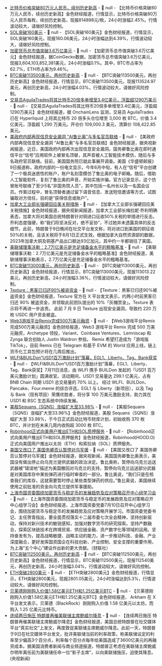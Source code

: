- [比特币价格突破80万元人民币，续创历史新高]() - 📰 null - 【比特币价格突破80万元人民币，续创历史新高】金色财经报道，行情显示，比特币价格突破80万元人民币每枚，续创历史新高，现报814898元/枚，24小时涨幅2.45%。行情波动较大，请做好风险控制。
- [SOL突破160美元]() - 📰 null - 【SOL突破160美元】金色财经报道，行情显示，SOL突破160美元，现报160.06美元，24小时涨幅达到4.39%，行情波动较大，请做好风险控制。
- [加密货币总市值突破3.6万亿美元]() - 📰 null - 【加密货币总市值突破3.6万亿美元】金色财经报道，据CoinGecko数据，加密货币总市值突破3.6万亿美元，现报3,604,103,852,381美元，24小时涨幅0.1%。其中，BTC市占率为62.7%，ETH市占率为9.46%。
- [BTC突破113500美元，再创历史新高]() - 📰 null - 【BTC突破113500美元，再创历史新高】金色财经报道，行情显示，BTC突破113500美元，现报113524.97美元，再创历史新高，24小时涨幅4.03%，行情波动较大，请做好风险控制。
- [交易员AguilaTrades将其比特币20倍多单增至3.4亿美元，浮盈超1290万美元](https://app.hyperliquid.xyz/join/NTOD) - 📰 null - 【交易员AguilaTrades将其比特币20倍多单增至3.4亿美元，浮盈超1290万美元】金色财经报道，据 OnchainLens 监测，交易员 AguilaTrades 已在 Hyperliquid 上将其比特币 20 倍多头仓位增至 3,000 枚 BTC，价值 3.4 亿美元，浮盈超 1,290 万美元。开仓价 109,000.3 美元，清算价 108,422.85 美元。
- [美政府内部再现信息安全漏洞 “AI鲁比奥”与多名官员联络](https://www.cls.cn/detail/2082111) - 📰 null - 【美政府内部再现信息安全漏洞 “AI鲁比奥”与多名官员联络】金色财经报道，据央视新闻报道，近日，美国政府内部再次出现信息安全漏洞。国务卿鲁比奥在即时通信平台“信号”应用软件上被冒名顶替，其声音被人工智能技术模仿，随后与多名政府官员联络。目前，美国国务院已就此事展开调查。美国《华盛顿邮报》9日报道称，政府内部的一份电文显示，今年6月中旬，有人在“信号”平台创建了一个极具迷惑性的账户，账户名刻意模仿了鲁比奥的电子邮箱。随后，借助人工智能软件，复刻了鲁比奥的声音，开始实施诈骗。官方记录显示，这个仿冒账号联络了至少5名“非国务院人员”，其中包括一名州长以及一名国会议员。作案过程中，冒名顶替者通过留下语音信息、发送短信邀请等方式，试图骗取对方信任，目的是“获得信息或账户”。
- [加拿大工业部长强硬回应美关税措施](https://www.cls.cn/detail/2082109) - 📰 null - 【加拿大工业部长强硬回应美关税措施】金色财经报道，据央视新闻报道，加拿大工业部长梅拉妮·乔利明确表态，加拿大将对美国总统特朗普针对铜进口征收50%关税的举措进行反击。乔利态度强硬，称“我们将坚决反对，绝不妥协”，不过她并未透露具体的反击细节。此前，特朗普于9日晚间在社交平台发文称，将对进口到美国的铜征收50%的关税，且该关税将于8月1日正式生效。根据加拿大自然资源部的数据，2023年加拿大铜及铜基产品出口额达93亿加元，其中约一半都销往了美国。
- [美联储理事沃勒：2.7万亿美元是充足储备金水平的粗略基准]() - 📰 null - 【美联储理事沃勒：2.7万亿美元是充足储备金水平的粗略基准】金色财经报道，美联储理事沃勒表示，2.7万亿美元是充足储备金水平的粗略基准。
- [BTC突破113000美元，再创历史新高]() - 📰 null - 【BTC突破113000美元，再创历史新高】金色财经报道，行情显示，BTC突破113000美元，现报113013.22美元，再创历史新高，24小时涨幅3.36%，行情波动较大，请做好风险控制。
- [Texture：黑客已归还90%被盗资金](https://x.com/texture_fi/status/1943348423047991567) - 📰 null - 【Texture：黑客已归还90%被盗资金】金色财经报道，Texture 官方在 X 平台发文表示，约两小时前黑客已归还 90% 被盗资金，并领取此前团队提出的 10%「灰帽赏金」。Texture 表示将不再进一步追责。 
此前 7 月 9 日 Texture 出现安全漏洞，导致约 220 万枚 USDC 用户资金被盗。
- [Web3游戏平台Remix完成500万美元融资](https://blockworks.co/news/remix-5m-seed-funding) - 📰 null - 【Web3游戏平台Remix完成500万美元融资】金色财经报道，Web3 游戏平台 Remix 完成 500 万美元融资，Archetype 领投，Variant、Coinbase Ventures、Lemniscap 和 Zynga 联合创始人 Justin Waldron 参投。 
Remix 希望打造成为「游戏版 TikTok」，目前 Remix 已在 Telegram 和基于 EVM 的 World 应用上线，链上货币化工具包预计将在几周后推出。
- [WLFI&BUILDon“USD1百万激励计划”落幕，EGL1、Liberty、Tag、Bank获奖](https://x.com/BUILDonBsc_AI/status/1943339464472039869) - 📰 null - 【WLFI&BUILDon“USD1百万激励计划”落幕，EGL1、Liberty、Tag、Bank获奖】7月11日消息，由 WLFI 携手 BUILDon 发起的「USD1 百万美元激励计划」圆满收官。活动期间，USD1 交易量达 299.1 亿美元，占有 BNB Chain 同期 USD1 总交易量的 70% 以上。 
经过 WLFI、BUILDon、Pancake、Four.meme 的综合评选，EGL1 与 Liberty（新项目），以及 Tag 与 Bank（现有项目）荣膺优胜者，将分享 100 万美元激励支持，助力其在 USD1 和 BSC 生态系统中持续发展。
- [美股Sequans（SQNS）涨幅扩大至33.98%]() - 📰 null - 【美股Sequans（SQNS）涨幅扩大至33.98%】金色财经报道，美股 Sequans（SQNS）涨幅扩大至 33.98%，于今日正式启动比特币财库计划，初始收购 370 枚 BTC，并计划在未来几周内收购超 3000 枚 BTC。
- [Robinhood正式向美用户推出ETH和SOL质押服务](https://flash.jin10.com/detail/20250711002251479800) - 📰 null - 【Robinhood正式向美用户推出ETH和SOL质押服务】金色财经报道，Robinhood(HOOD.O)正式向美国用户推出以太坊（ETH）和索拉纳（SOL）质押服务。
- [美国又改口了 美国务卿否认暂停对乌军援](https://www.cls.cn/detail/2082098) - 📰 null - 【美国又改口了 美国务卿否认暂停对乌军援】金色财经报道，据央视新闻，美国国务卿鲁比奥表示，美国没有做出停止向乌克兰提供武器的政治决定。鲁比奥称，暂停向乌克兰运送武器被“错误地”描述为美国撤回对乌克兰的支持，暂停向乌克兰运送部分武器是对美国库存中某些弹药进行临时审查的一部分。鲁比奥说，“我们只是在核查我们的库存，这就需要暂时停止某些类型弹药的供应。”鲁比奥说，美国继续使用之前批准的资金向乌克兰提供军事援助。
- [上海市国资委围绕加密货币与稳定币的发展趋势及应对策略召开中心组学习会](https://www.cls.cn/detail/2082099) - 📰 null - 【上海市国资委围绕加密货币与稳定币的发展趋势及应对策略召开中心组学习会】金色财经报道，上海市国资委党委7月10日召开中心组学习会，围绕加密货币与稳定币的发展趋势及应对策略开展学习。市国资委党委书记、主任贺青指出，要全面贯彻落实十二届市委七次全会精神，坚持创新驱动，保持对新兴技术的敏锐感知，加强对数字货币的研究探索。坚持产数融合，探索区块链技术在跨境贸易、供应链金融、资产数字化等领域的运用。坚持奋发有为，提高战略敏捷、战略主动的能力，进一步推动科技、金融、产业深度融合，更好发挥国资国企在科技创新、产业控制、安全支撑的重要作用，为上海“五个中心”建设作出新的更大贡献。（财联社）
- [BTC突破112500美元，再创历史新高]() - 📰 null - 【BTC突破112500美元，再创历史新高】金色财经报道，行情显示，BTC突破112500美元，现报112540美元，再创历史新高，24小时涨幅3.04%，行情波动较大，请做好风险控制。
- [ETH突破2800美元]() - 📰 null - 【ETH突破2800美元】金色财经报道，行情显示，ETH突破2800美元，现报2801.05美元，24小时涨幅达到5.3%，行情波动较大，请做好风险控制。
- [贝莱德刚刚购入价值1.58亿美元ETH和1.25亿美元BTC](https://x.com/arkham/status/1943338036722274714) - 📰 null - 【贝莱德刚刚购入价值1.58亿美元ETH和1.25亿美元BTC】金色财经报道， Arkham 在 X 平台发文表示，贝莱德（BlackRock）刚刚购入价值 1.58 亿美元以太坊，而购入 1.25 亿美元比特币。
- [连续两日施压 特朗普再催美联储主席鲍威尔降息](https://www.cls.cn/detail/2082064) - 📰 null - 【连续两日施压 特朗普再催美联储主席鲍威尔降息】金色财经报道，美国总统特朗普在社交媒体平台“真实社交”上发文，再度敦促美联储主席鲍威尔降息。此前一天，特朗普于9日在社交媒体平台发文，批评美联储当前的利率政策，称美联储设定的利率至少偏高3个百分点，利率每个百分点每年给美国造成了3600亿美元的再融资成本。据美国消费者新闻与商业频道报道，特朗普正考虑在美联储主席鲍威尔明年离任前为美联储任命一位“影子主席”，以向美联储施压，迫使其降息。 (央视新闻)
